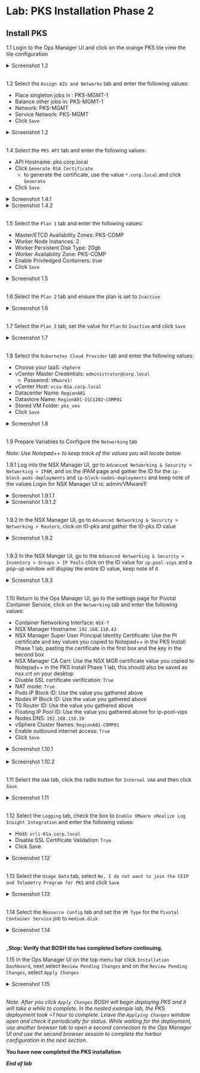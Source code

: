 # Lab: PKS Installation Phase 2

## Install PKS

1.1 Login to the Ops Manager UI and click on the orange PKS tile view the tile configuration

<details><summary>Screenshot 1.2 </summary>
<img src="Images/2018-10-22-01-55-47.png">
</details>
<br>

1.2 Select the `Assign AZs and Networks` tab and enter the following values:

- Place singleton jobs in : PKS-MGMT-1
- Balance other jobs in: PKS-MGMT-1
- Network: PKS-MGMT
- Service Network: PKS-MGMT
- Click `Save`

<details><summary>Screenshot 1.2</summary>
<img src="Images/2019-06-20-17-32-54.png">
</details>
<br/>

1.4 Select the `PKS API` tab and enter the following values:

- API Hostname: pks.corp.local
- Click `Generate RSA Certificate`
  - to generate the certificate, use the value `*.corp.local` and click `Generate`
- Click `Save`

<details><summary>Screenshot 1.4.1</summary>
<img src="Images/2018-10-31-13-51-49.png">
</details>

<details><summary>Screenshot 1.4.2</summary>
<img src="Images/2018-10-31-13-51-09.png">
</details>
<br/>

1.5 Select the `Plan 1` tab and enter the following values:

- Master/ETCD Availability Zones: PKS-COMP
- Worker Node Instances: 2
- Worker Persistent Disk Type: 20gb
- Worker Availability Zone: PKS-COMP
- Enable Priviledged Containers: true
- Click `Save`

<details><summary>Screenshot 1.5</summary>
<img src="Images/2018-10-22-19-31-47.png">
</details>
<br/>

1.6 Select the `Plan 2` tab and ensure the plan is set to `Inactive`

<details><summary>Screenshot 1.6</summary>
<img src="Images/2019-07-15-16-23-29.png">
</details>
<br/>

1.7 Select the `Plan 3` tab, set the value for `Plan` to `Inactive` and click `Save`

<details><summary>Screenshot 1.7</summary>
<img src="Images/2018-10-22-19-39-35.png">
</details>
<br/>

1.8 Select the `Kubernetes Cloud Provider` tab and enter the following values:

- Choose your IaaS: `vSphere`
- vCenter Master Credentials: `administrator@corp.local`
  - Password: `VMware1!`
- vCenter Host: `vcsa-01a.corp.local`
- Datacenter Name: `RegionA01`
- Datastore Name: `RegionA01-ISCSI02-COMP01`
- Stored VM Folder: `pks_vms`
- Click `Save`

<details><summary>Screenshot 1.8</summary>
<img src="Images/2019-07-15-16-25-57.png">
</details>
<br/>

1.9 Prepare Variables to Configure the `Networking` tab

_Note: Use Notepad++ to keep track of the values you will locate below._

1.9.1 Log into the NSX Manager UI, go to `Advanced Networking & Security > Networking > IPAM`, and on the IPAM page and gather the ID for the `ip-block-pods-deployments` and `ip-block-nodes-deployments` and keep note of the values
Login for NSX Manager UI is: admin/VMware1!

<details><summary>Screenshot 1.9.1.1</summary>
<img src="Images/2018-10-22-19-56-07.png">
</details>

<details><summary>Screenshot 1.9.1.2</summary>
<img src="Images/2018-10-22-19-54-15.png">
</details>
<br>

1.9.2 In the NSX Manager UI, go to `Advanced Networking & Security > Networking > Routers`, click on t0-pks and gather the t0-pks ID value

<details><summary>Screenshot 1.9.2</summary>
<img src="Images/2018-10-22-19-59-01.png">
</details>
<br/>

1.9.3 In the NSX Manger UI, go to the `Advanced Networking & Security > Inventory > Groups > IP Pools` click on the ID value for `ip-pool-vips` and a pop-up window will display the entire ID value, keep note of it

<details><summary>Screenshot 1.9.3</summary>
<img src="Images/2018-10-22-20-12-07.png">
</details>
<br/>

1.10 Return to the Ops Manager UI, go to the settings page for Pivotal Container Service, click on the `Networking` tab and enter the following values:

- Container Networking Interface: `NSX-T`
- NSX Manager Hostname: `192.168.110.42`
- NSX Manager Super User Principal Identity Certificate: Use the PI certificate and key values you copied to Notepad++ in the PKS Install Phase 1 lab, pasting the certificate in the first box and the key in the second box
- NSX Manager CA Cert: Use the NSX MGR certificate value you copied to Notepad++ in the PKS Install Phase 1 lab, this should also be saved as nsx.crt on your desktop
- Disable SSL certificate verification: `True`
- NAT mode: `True`
- Pods IP Block ID: Use the value you gathered above
- Nodes IP Block ID: Use the value you gathered above
- T0 Router ID: Use the value you gathered above
- Floating IP Pool ID: Use the value you gathered above for ip-pool-vips
- Nodes DNS: `192.168.110.10`
- vSphere Cluster Names: `RegionA01-COMP01`
- Enable outbound internet access: `True`
- Click `Save`

<details><summary>Screenshot 1.10.1</summary>
<img src="Images/2018-10-22-20-28-14.png">
</details>
<br/>

<details><summary>Screenshot 1.10.2</summary>
<img src="Images/2018-10-22-20-29-03.png">
</details>
<br/>

1.11 Select the `UAA` tab, click the radio button for `Internal UAA` and then click `Save`

<details><summary>Screenshot 1.11</summary>
<img src="Images/2018-10-22-20-30-52.png">
</details>
<br/>

1.12 Select the `Logging` tab, check the box to `Enable VMware vRealize Log Insight Integration` and enter the following values:

- Host: `vrli-01a.corp.local`
- Disable SSL Certificate Validation: `True`
- Click Save

<details><summary>Screenshot 1.12</summary>
<img src="Images/2019-07-15-16-37-27.png">
</details>
<br/>

1.13 Select the `Usage Data` tab, select `No, I do not want to join the CEIP and Telemetry Program for PKS` and click `Save`

<details><summary>Screenshot 1.13</summary>
<img src="Images/2018-10-31-14-07-35.png">
</details>
<br/>

1.14 Select the `Resource Config` tab and set the `VM Type` for the `Pivotal Container Service` job to `medium.disk`

<details><summary>Screenshot 1.14</summary>
<img src="Images/2019-07-15-16-42-18.png">
</details>
<br/>

_**Stop: Verify that BOSH tile has completed before continuing.**

1.15 In the Ops Manager UI on the top menu bar click `Installation Dashboard`, next select `Review Pending Changes` and on the `Review Pending Changes`, select `Apply Changes`

<details><summary>Screenshot 1.15</summary>
<img src="Images/2018-10-22-21-09-16.png">
</details>
<br/>

_Note: After you click `Apply Changes` BOSH will begin deploying PKS and it will take a while to complete. In the nested example lab, the PKS deployment took ~1 hour to complete. Leave the `Applying Changes` window open and check it periodically for status. While waiting for the deployment, use another browser tab to open a second connection to the Ops Manager UI and use the second browser session to complete the harbor configuration in the next section._

**You have now completed the PKS installation**

***End of lab***
